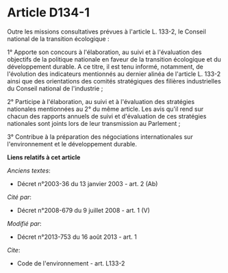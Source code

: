 # Article D134-1

Outre les missions consultatives prévues à l'article L. 133-2, le Conseil national de la transition écologique : 

1° Apporte son concours à l'élaboration, au suivi et à l'évaluation des objectifs de la politique nationale en faveur de la
transition écologique et du développement durable. A ce titre, il est tenu informé, notamment, de l'évolution des indicateurs
mentionnés au dernier alinéa de l'article L. 133-2 ainsi que des orientations des comités stratégiques des filières
industrielles du Conseil national de l'industrie ; 

2° Participe à l'élaboration, au suivi et à l'évaluation des stratégies nationales mentionnées au 2° du même article. Les
avis qu'il rend sur chacun des rapports annuels de suivi et d'évaluation de ces stratégies nationales sont joints lors de
leur transmission au Parlement ; 

3° Contribue à la préparation des négociations internationales sur l'environnement et le développement durable.

**Liens relatifs à cet article**

_Anciens textes_:

  - Décret n°2003-36 du 13 janvier 2003 - art. 2 (Ab)

_Cité par_:

  - Décret n°2008-679 du 9 juillet 2008 - art. 1 (V)

_Modifié par_:

  - Décret n°2013-753 du 16 août 2013 - art. 1

_Cite_:

  - Code de l'environnement - art. L133-2
